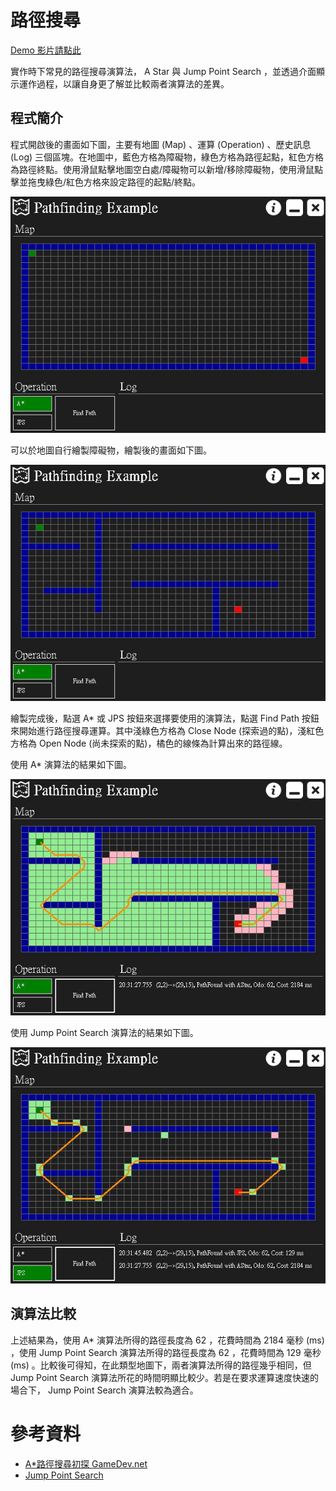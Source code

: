 # 路徑搜尋

[Demo 影片請點此](https://drive.google.com/file/d/13VYFHiybsRWmLSmPJezsxlPZPC8kJAjE/view?usp=sharing)

實作時下常見的路徑搜尋演算法， A Star 與 Jump Point Search ，並透過介面顯示運作過程，以讓自身更了解並比較兩者演算法的差異。

## 程式簡介

程式開啟後的畫面如下圖，主要有地圖 (Map) 、運算 (Operation) 、歷史訊息 (Log) 三個區塊。在地圖中，藍色方格為障礙物，綠色方格為路徑起點，紅色方格為路徑終點。使用滑鼠點擊地圖空白處/障礙物可以新增/移除障礙物，使用滑鼠點擊並拖曳綠色/紅色方格來設定路徑的起點/終點。

![](./PathfindingExample/Pictures/Pathfinding01.JPG)

可以於地圖自行繪製障礙物，繪製後的畫面如下圖。

![](./PathfindingExample/Pictures/Pathfinding02.JPG)

繪製完成後，點選 A\* 或 JPS 按鈕來選擇要使用的演算法，點選 Find Path 按鈕來開始進行路徑搜尋運算。其中淺綠色方格為 Close Node (探索過的點)，淺紅色方格為 Open Node (尚未探索的點)，橘色的線條為計算出來的路徑線。

使用 A\* 演算法的結果如下圖。

![](./PathfindingExample/Pictures/Pathfinding03.JPG)

使用 Jump Point Search 演算法的結果如下圖。

![](./PathfindingExample/Pictures/Pathfinding04.JPG)

## 演算法比較

上述結果為，使用 A\* 演算法所得的路徑長度為 62 ，花費時間為 2184 毫秒 (ms) ，使用 Jump Point Search 演算法所得的路徑長度為 62 ，花費時間為 129 毫秒 (ms) 。比較後可得知，在此類型地圖下，兩者演算法所得的路徑幾乎相同，但 Jump Point Search 演算法所花的時間明顯比較少。若是在要求運算速度快速的場合下， Jump Point Search 演算法較為適合。

# 參考資料

+ [A*路徑搜尋初探 GameDev.net](https://swf.com.tw/?p=67)
+ [Jump Point Search](https://harablog.wordpress.com/2011/09/07/jump-point-search/)
